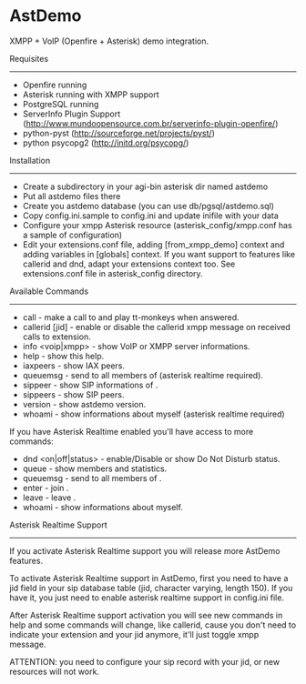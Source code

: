 AstDemo
=======

XMPP + VoIP (Openfire + Asterisk) demo integration.

Requisites
**********
* Openfire running
* Asterisk running with XMPP support
* PostgreSQL running
* ServerInfo Plugin Support (http://www.mundoopensource.com.br/serverinfo-plugin-openfire/)
* python-pyst (http://sourceforge.net/projects/pyst/)
* python psycopg2 (http://initd.org/psycopg/)

Installation
************
* Create a subdirectory in your agi-bin asterisk dir named astdemo
* Put all astdemo files there
* Create you astdemo database (you can use db/pgsql/astdemo.sql)
* Copy config.ini.sample to config.ini and update inifile with your data
* Configure your xmpp Asterisk resource (asterisk_config/xmpp.conf has a sample of configuration)
* Edit your extensions.conf file, adding [from_xmpp_demo] context and adding variables in [globals] context. If you want support to features like callerid and dnd, adapt your extensions context too. See extensions.conf file in asterisk_config directory.

Available Commands
******************
* call <number> - make a call to <number> and play tt-monkeys when answered.
* callerid <extension> [jid] - enable or disable the callerid xmpp message on received calls to extension.
* info <voip|xmpp> - show VoIP or XMPP server informations.
* help - show this help.
* iaxpeers - show IAX peers.
* queuemsg <queue> <message> - send <message> to all members of <queue> (asterisk realtime required).
* sippeer <extension> - show SIP informations of <extension>.
* sippeers - show SIP peers.
* version - show astdemo version.
* whoami - show informations about myself (asterisk realtime required)

If you have Asterisk Realtime enabled you'll have access to more commands:
* dnd <on|off|status> - enable/Disable or show Do Not Disturb status.
* queue <queue> - show <queue> members and statistics.
* queuemsg <queue> <message> - send <message> to all members of <queue>.
* enter <queue> - join <queue>.
* leave <queue> - leave <queue>.
* whoami - show informations about myself.

Asterisk Realtime Support
*************************

If you activate Asterisk Realtime support you will release more AstDemo features.

To activate Asterisk Realtime support in AstDemo, first you need to have a jid field in your sip database table (jid, character varying, length 150). 
If you have it, you just need to enable asterisk realtime support in config.ini file. 

After Asterisk Realtime support activation you will see new commands in help and some commands will change, like callerid, cause you don't need to indicate your extension and your jid anymore, it'll just toggle xmpp message. 

ATTENTION: you need to configure your sip record with your jid, or new resources will not work.

